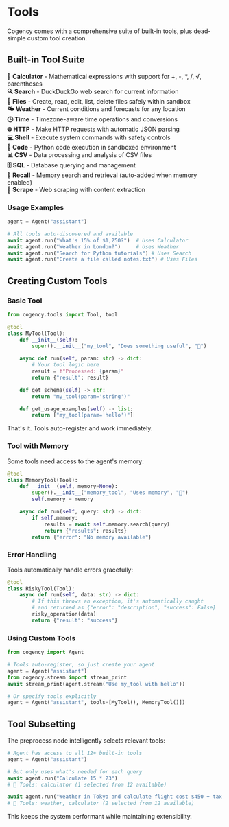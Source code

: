 # Tools

Cogency comes with a comprehensive suite of built-in tools, plus dead-simple custom tool creation.

## Built-in Tool Suite

**🧮 Calculator** - Mathematical expressions with support for +, -, *, /, √, parentheses  
**🔍 Search** - DuckDuckGo web search for current information  
**📁 Files** - Create, read, edit, list, delete files safely within sandbox  
**🌤️ Weather** - Current conditions and forecasts for any location  
**🕒 Time** - Timezone-aware time operations and conversions  
**🌐 HTTP** - Make HTTP requests with automatic JSON parsing  
**💻 Shell** - Execute system commands with safety controls  
**🐍 Code** - Python code execution in sandboxed environment  
**📊 CSV** - Data processing and analysis of CSV files  
**🗄️ SQL** - Database querying and management  
**🧠 Recall** - Memory search and retrieval (auto-added when memory enabled)  
**🔗 Scrape** - Web scraping with content extraction

### Usage Examples

```python
agent = Agent("assistant")

# All tools auto-discovered and available
await agent.run("What's 15% of $1,250?")  # Uses Calculator
await agent.run("Weather in London?")     # Uses Weather  
await agent.run("Search for Python tutorials") # Uses Search
await agent.run("Create a file called notes.txt") # Uses Files
```

## Creating Custom Tools

### Basic Tool

```python
from cogency.tools import Tool, tool

@tool
class MyTool(Tool):
    def __init__(self):
        super().__init__("my_tool", "Does something useful", "🔧")

    async def run(self, param: str) -> dict:
        # Your tool logic here
        result = f"Processed: {param}"
        return {"result": result}

    def get_schema(self) -> str:
        return "my_tool(param='string')"

    def get_usage_examples(self) -> list:
        return ["my_tool(param='hello')"]
```

That's it. Tools auto-register and work immediately.

### Tool with Memory

Some tools need access to the agent's memory:

```python
@tool
class MemoryTool(Tool):
    def __init__(self, memory=None):
        super().__init__("memory_tool", "Uses memory", "🧠")
        self.memory = memory

    async def run(self, query: str) -> dict:
        if self.memory:
            results = await self.memory.search(query)
            return {"results": results}
        return {"error": "No memory available"}
```

### Error Handling

Tools automatically handle errors gracefully:

```python
@tool
class RiskyTool(Tool):
    async def run(self, data: str) -> dict:
        # If this throws an exception, it's automatically caught
        # and returned as {"error": "description", "success": False}
        risky_operation(data)
        return {"result": "success"}
```

### Using Custom Tools

```python
from cogency import Agent

# Tools auto-register, so just create your agent
agent = Agent("assistant")
from cogency.stream import stream_print
await stream_print(agent.stream("Use my_tool with hello"))

# Or specify tools explicitly
agent = Agent("assistant", tools=[MyTool(), MemoryTool()])
```

## Tool Subsetting

The preprocess node intelligently selects relevant tools:

```python
# Agent has access to all 12+ built-in tools
agent = Agent("assistant")

# But only uses what's needed for each query
await agent.run("Calculate 15 * 23")
# 🔧 Tools: calculator (1 selected from 12 available)

await agent.run("Weather in Tokyo and calculate flight cost $450 + tax $67")  
# 🔧 Tools: weather, calculator (2 selected from 12 available)
```

This keeps the system performant while maintaining extensibility.
```

